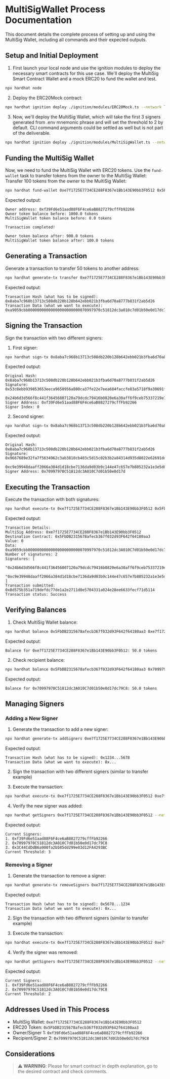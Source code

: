 # MultiSigWallet Process Documentation

This document details the complete process of setting up and using the MultiSig Wallet, including all commands and their expected outputs.

## Setup and Initial Deployment


1.  First launch your local node and use the ignition modules to deploy the necessary smart contracts for this use case. We'll deploy the MultiSig Smart Contract Wallet and a mock ERC20 to fund the wallet and test.
```bash
npx hardhat node
```

2. Deploy the ERC20Mock contract:
```bash
npx hardhat ignition deploy ./ignition/modules/ERC20Mock.ts --network localhost
```

3. Now, we'll deploy the MultiSig Wallet, which will take the first 3 signers generated from .env mnemonic phrase and will set the threshold to 2 by default. CLI command arguments could be settled as well but is not part of the deliverable.
```bash
npx hardhat ignition deploy ./ignition/modules/MultiSigWallet.ts --network localhost
```

## Funding the MultiSig Wallet
Now, we need to fund the MultiSig Wallet with ERC20 tokens. Use the `fund-wallet` task to transfer tokens from the owner to the MultiSig Wallet:
Transfer 100 tokens from the owner to the MultiSig Wallet:
```bash
npx hardhat fund-wallet 0xe7f1725E7734CE288F8367e1Bb143E90bb3F0512 0x5FbDB2315678afecb367f032d93F642f64180aa3 100 --network localhost
```

Expected output:
```
Owner address: 0xf39Fd6e51aad88F6F4ce6aB8827279cffFb92266
Owner token balance before: 1000.0 tokens
MultiSigWallet token balance before: 0.0 tokens

Transaction completed!

Owner token balance after: 900.0 tokens
MultiSigWallet token balance after: 100.0 tokens
```

## Generating a Transaction

Generate a transaction to transfer 50 tokens to another address:
```bash
npx hardhat generate-tx transfer 0xe7f1725E7734CE288F8367e1Bb143E90bb3F0512 0x5FbDB2315678afecb367f032d93F642f64180aa3 0x70997970C51812dc3A010C7d01b50e0d17dc79C8 50 --network localhost
```

Expected output:
```
Transaction Hash (what has to be signed): 0x8aba7c968b13713c508db220b128b642ebb021b3fba6d70a8777b831f2ab5d26
Transaction Data (what we want to execute): 0xa9059cbb00000000000000000000000070997970c51812dc3a010c7d01b50e0d17dc79c8000000000000000000000000000000000000000000000002b5e3af16b1880000
```

## Signing the Transaction

Sign the transaction with two different signers:

1. First signer:
```bash
npx hardhat sign-tx 0x8aba7c968b13713c508db220b128b642ebb021b3fba6d70a8777b831f2ab5d26 0
```

Expected output:
```
Original Hash: 0x8aba7c968b13713c508db220b128b642ebb021b3fba6d70a8777b831f2ab5d26
Signature: 0x53c8ebb939853653eeca9650956a800ca37fe22e7eea684faccfe83a5718f9a30691feeb814d3a03172aeb064b1264273b9b70bf3b003f4a613fc7bf7535d06d1c

0x24b6d3d566f8c441f36456807120a79dcdc79416b0820e6a30aff6f9ceb75337219e73be38ff4e496bfe07345688f74d3524f088ce794823741a1ad3c4eadbdb1c
Signer Address: 0xf39Fd6e51aad88F6F4ce6aB8827279cffFb92266
Signer Index: 0
```

2. Second signer:
```bash
npx hardhat sign-tx 0x8aba7c968b13713c508db220b128b642ebb021b3fba6d70a8777b831f2ab5d26 1
```

Expected output:
```
Original Hash: 0x8aba7c968b13713c508db220b128b642ebb021b3fba6d70a8777b831f2ab5d26
Signature: 0x9667689e32fa7f5634962c3ab3810cb403c5d15c02b3b2a84314d935d8022e62691ddf6e26bd5222531b1fc06968f01e4bf6eb6084a88a04d1522221311a884f1b

0xc9e39948daaff2066a384d1d18cbe7136da9d03b9c144e47c657e7b805232a1e3e5d03308ac58e21be7cb4a60b9dbf8765440915bf1513ab658c50f77b8e5b3d1b
Signer Address: 0x70997970C51812dc3A010C7d01b50e0d17d
```

## Executing the Transaction

Execute the transaction with both signatures:
```bash
npx hardhat execute-tx 0xe7f1725E7734CE288F8367e1Bb143E90bb3F0512 0x5FbDB2315678afecb367f032d93F642f64180aa3 0 0xa9059cbb00000000000000000000000070997970c51812dc3a010c7d01b50e0d17dc79c8000000000000000000000000000000000000000000000002b5e3af16b1880000 0x24b6d3d566f8c441f36456807120a79dcdc79416b0820e6a30aff6f9ceb75337219e73be38ff4e496bfe07345688f74d3524f088ce794823741a1ad3c4eadbdb1c,0xc9e39948daaff2066a384d1d18cbe7136da9d03b9c144e47c657e7b805232a1e3e5d03308ac58e21be7cb4a60b9dbf8765440915bf1513ab658c50f77b8e5b3d1b --network localhost
```

Expected output:
```
Transaction Details:
MultiSig Address: 0xe7f1725E7734CE288F8367e1Bb143E90bb3F0512
Destination Contract: 0x5FbDB2315678afecb367f032d93F642f64180aa3
Value: 0
Data: 0xa9059cbb00000000000000000000000070997970c51812dc3A010C7d01b50e0d17dc79c8000000000000000000000000000000000000000000000000002b5e3af16b1880000
Number of signatures: 2
Signatures: [
  "0x24b6d3d566f8c441f36456807120a79dcdc79416b0820e6a30aff6f9ceb75337219e73be38ff4e496bfe07345688f74d3524f088ce794823741a1ad3c4eadbdb1c",
  "0xc9e39948daaff2066a384d1d18cbe7136da9d03b9c144e47c657e7b805232a1e3e5d03308ac58e21be7cb4a60b9dbf8765440915bf1513ab658c50f77b8e5b3d1b"
]
Transaction submitted: 0x8d575b351a719defdc77de1a2e2711d0e5704331a024e28ee6633fecf71d5114
Transaction status: Success
```

## Verifying Balances

1. Check MultiSig Wallet balance:
```bash
npx hardhat balance 0x5FbDB2315678afecb367f032d93F642f64180aa3 0xe7f1725E7734CE288F8367e1Bb143E90bb3F0512 --network localhost
```

Expected output:
```
Balance for 0xe7f1725E7734CE288F8367e1Bb143E90bb3F0512: 50.0 tokens
```

2. Check recipient balance:
```bash
npx hardhat balance 0x5FbDB2315678afecb367f032d93F642f64180aa3 0x70997970C51812dc3A010C7d01b50e0d17dc79C8 --network localhost
```

Expected output:
```
Balance for 0x70997970C51812dc3A010C7d01b50e0d17dc79C8: 50.0 tokens
```

## Managing Signers

### Adding a New Signer

1. Generate the transaction to add a new signer:
```bash
npx hardhat generate-tx addSigners 0xe7f1725E7734CE288F8367e1Bb143E90bb3F0512  0xe7f1725E7734CE288F8367e1Bb143E90bb3F0512 0x3C44CdDdB6a900fa2b585dd299e03d12FA4293BC 3 --network localhost
```

Expected output:
```
Transaction Hash (what has to be signed): 0x1234...5678
Transaction Data (what we want to execute): 0x...
```

2. Sign the transaction with two different signers (similar to transfer example)

3. Execute the transaction:
```bash
npx hardhat execute-tx 0xe7f1725E7734CE288F8367e1Bb143E90bb3F0512 0xe7f1725E7734CE288F8367e1Bb143E90bb3F0512 0 0x... signature1,signature2 --network localhost
```

4. Verify the new signer was added:
```bash
npx hardhat getSigners 0xe7f1725E7734CE288F8367e1Bb143E90bb3F0512 --network localhost
```

Expected output:
```
Current Signers:
1. 0xf39Fd6e51aad88F6F4ce6aB8827279cffFb92266
2. 0x70997970C51812dc3A010C7d01b50e0d17dc79C8
3. 0x3C44CdDdB6a900fa2b585dd299e03d12FA4293BC
Current Threshold: 3
```

### Removing a Signer

1. Generate the transaction to remove a signer:
```bash
npx hardhat generate-tx removeSigners 0xe7f1725E7734CE288F8367e1Bb143E90bb3F0512 0x3C44CdDdB6a900fa2b585dd299e03d12FA4293BC 2 --network localhost
```

Expected output:
```
Transaction Hash (what has to be signed): 0x5678...1234
Transaction Data (what we want to execute): 0x...
```

2. Sign the transaction with two different signers (similar to transfer example)

3. Execute the transaction:
```bash
npx hardhat execute-tx 0xe7f1725E7734CE288F8367e1Bb143E90bb3F0512 0xe7f1725E7734CE288F8367e1Bb143E90bb3F0512 0 0x... signature1,signature2 --network localhost
```

4. Verify the signer was removed:
```bash
npx hardhat getSigners 0xe7f1725E7734CE288F8367e1Bb143E90bb3F0512 --network localhost
```

Expected output:
```
Current Signers:
1. 0xf39Fd6e51aad88F6F4ce6aB8827279cffFb92266
2. 0x70997970C51812dc3A010C7d01b50e0d17dc79C8
Current Threshold: 2
```

## Addresses Used in This Process

- MultiSig Wallet: `0xe7f1725E7734CE288F8367e1Bb143E90bb3F0512`
- ERC20 Token: `0x5FbDB2315678afecb367f032d93F642f64180aa3`
- Owner/Signer 1: `0xf39Fd6e51aad88F6F4ce6aB8827279cffFb92266`
- Recipient/Signer 2: `0x70997970C51812dc3A010C7d01b50e0d17dc79C8` 
## Considerations

> ⚠️ **WARNING**: Please for smart contract in depth explanation, go to the desired contract and check comments.

